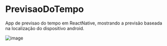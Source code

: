 # PrevisaoDoTempo
App de previsao do tempo em ReactNative, mostrando a previsão baseada na localização do dispositivo android.

![image](https://user-images.githubusercontent.com/99923982/202921699-9988c6ea-f6d6-4b07-b647-e9015d8f22ae.png)
